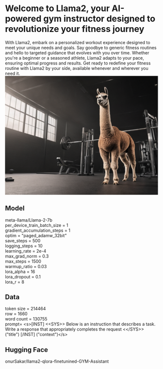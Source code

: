 # Welcome to Llama2, your AI-powered gym instructor designed to revolutionize your fitness journey


With Llama2, embark on a personalized workout experience designed to meet your unique needs and goals. Say goodbye to generic fitness routines and hello to targeted guidance that evolves with you over time. Whether you're a beginner or a seasoned athlete, Llama2 adapts to your pace, ensuring optimal progress and results. Get ready to redefine your fitness routine with Llama2 by your side, available whenever and wherever you need it.
![](https://github.com/OnurSakarr/LLM/blob/master/gym_llm/Image/image%20%2875%29.png)
## Model
meta-llama/Llama-2-7b <br> 
per_device_train_batch_size  =  1 <br> 
gradient_accumulation_steps  =  1 <br>
optim  =  "paged_adamw_32bit" <br>
save_steps  =  500 <br>
logging_steps  =  10 <br>
learning_rate  =  2e-4 <br>
max_grad_norm  =  0.3 <br>
max_steps  =  1500 <br>
warmup_ratio  =  0.03 <br> 
lora_alpha  =  16 <br>
lora_dropout  =  0.1 <br>
lora_r  =  8 <br>

## Data
token size = 214464 <br>
row = 1660 <br>
word count = 130755 <br>
prompt= \<s\>\[INST\] \<\<SYS\>\> Below is an instruction that describes a task. Write a response that appropriately completes the request \<\<\/SYS\>\> ("title") \[\/INST\] ("context")\</s\>


## Hugging Face
onurSakar/llama2-qlora-finetunined-GYM-Assistant
